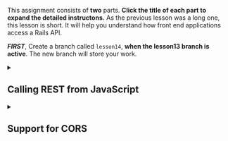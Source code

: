 This assignment consists of **two** parts. **Click the title of each part to expand the detailed instructons.** As the previous lesson was a long one, this lesson is short. It will help you understand how front end applications access a Rails API.

**_FIRST_**, Create a branch called `lesson14`, **when the lesson13 branch is active**.  The new branch will store your work.


<details>
  <summary>
    <h2>Calling REST from JavaScript</h2>
  </summary>

Now we will call the API using Fetch, from a front end application. We will create this front end application using ordinary JavaScript and HTML. Usually, a front end is created using a framework such as React. This lesson explains how it works, without requiring that you know React. However, this lesson does require knowledge of JavaScript, in particular to access and manipulate the DOM and to access APIs using fetch(). The fetch() API is asynchronous. In the provided code, the return is handled with .then and errors are handled with .catch. Optionally, you could mark event handling functions with async and use the await statement in a try/catch block, if you are more familiar with that style.

## The Starter Application

You already have the starter application, but it is not functionally complete. It is comprised of the two HTML files and the two JavaScript files in the public directory of the Rails REST application. Often, a front end is not served up by the same server as the back end API. If the front end resides on a different server, fetch calls to the API must have the full URL, instead of just the /. Also, the back end with the API must be configured with an additional gem, the rack-cors gem, to allow access from the front end on a different server, and the CORS configuration must be made appropriately restrictive for security reasons. Also, in this case, the fetch calls must set the credentials option to “include”. For simplicity, this lesson keeps everything on the same server. 

Start the server as usual. Now open the browser to localhost:3000\. You will see a very basic page, which is not styled at all. The default (session) page allows user enrollment, user logon, and user logoff. The members and facts page allows CRUD operations for members and facts. Try the various operations. Of course, you can’t change member and fact entries without being logged on, so you need to use that function first.

## Assignment

Create a git branch called fetch. This is where you will put the code changes for your lesson.

The HTML for this application is in public/index.html and public/session.html. The first of these pages calls public/member\_ops.js. The second page calls public/session\_ops.js. Because we wanted to keep this lesson short, nearly all of the function has been implemented. However, you will observe that nothing happens when you try to delete a member, or to create a fact, or to update a fact. Your task is to edit public/session\_ops.js to correct this. See the sections marked “your code goes here”. You can study the other sections to make it clear how the required fetch operations are to be done.

This reference may be helpful: <https://developer.mozilla.org/en-US/docs/Web/API/Fetch%5FAPI/Using%5FFetch>

## Submitting Your Work

When all is working, push your lesson14 branch to github and create a pull request.  You may elect to go on to the bonus lesson on CORS.  That work will be in a new branch.  If you do the bonus assignment, include links for both pull requests in your homework submission.  Even if you don't do the second assignment, please read through it to familiarize yourself with the concepts.


</details>

<details>
  <summary>
    <h2>Support for CORS</h2>
  </summary>

In the fetch assignment, you created a simple front end to call your API.  That front end loads from http://localhost:3000, which is the same origin that runs the back end API.  In general, the front end and back end of applications don't run from the same origin.  The front end is often built using React, and runs on a separate server.  In this lesson, you will learn how to make cross origin requests.  It's not hard, but there are a couple of tricky issues.

You must enable a protocol called Cross Origin Resource Sharing, or CORS.  When requests come in from a different origin, the application has to have security protections.  With CORS, most requests require pre-flight authorization.  That is, before the browser actually sends the request, it sends a pre-flight request to the server to see if the request is to be authorized.  On the browser side, this all happens under the covers.  But on the server side, you need specific machinery to handle this checking.  Rails provides a gem for this, the rack-cors gem.  You configure that gem as part of this lesson.

However, just enabling CORS won't suffice to make this application work.  We are using cookie based security, and we have to make that work over CORS.  The next two sections are very geek, so skip them if you like.  

## A Deep Dive on Cookies

There are two cookies involved, the session cookie and the csrf token.  When the server sets a cookie, several flags are included.  The session cookie is set with the httponly flag set to true, because that one is supposed to be inaccessible to JavaScript on the browser.  The CSRF token does not have that flag set, because the JavaScript needs to access the token and pass it back with requests, so that it can be validated on the server side to prevent cross site request forgery.

The other flags involved are the same-site flag, the secure flag, and the partitioned flag.  (Yeah, apologies, this is a little complicated.)  The same-site flag must be set to None.  Otherwise the cookie will not be sent back by the browser in a cross origin fetch request.  So, we need to set same-site to None.  Browsers will not honor this setting unless we also have to set the secure flag, which means that the cookie is only sent over HTTPS (encrypted) requests. Now, a cookie that is sent cross site is a third party cookie.  Unfortunately, third party cookies have been abused for tracking purposes, and so the browsers are ending support for them ... except (are you still with me?) for cookies with the partitioned flag.  Partitioned cookies can't be abused in the same way.  So, our cookies have to have same-site=None, secure=true, and partitioned.

When we do this, the application does not work. (We'll make it work -- stand by.) We have set secure=true.  But in development, you aren't running HTTPS.  You only have HTTP, as you don't have SSL configured. We need to configure Rails to send the cookie anyway.  Also, Rails does not support setting the partitioned flag, because the decision by browser vendors to introduce it is recent.  Rails has fixes in the works for both problems, but they are not available yet.  So, what to do?

## Monkeypatching!

Monkeypatching is changing the runtime behavior of system code, in this case code within Rails.  Are there downsides to monkeypatching? You betcha!  It can be difficult to figure out the patch, because Rails code is complicated.  Also, it is possible that the patch can cause the application to fail in hard to predict ways. Finally, the patch probably won't work except for a particular Rails version.  These are all serious problems, but in this case, there is no alternative.  Here are the patches I created, and they are well tested.

## Changes for Cookie Handling

Add the following code to config/application.rb.  These are the monkeypatches. They go right after the Bundler.require line.
```
module SetCookiePartitionFlag
  def set_cookie(key, value)
    cookie_header = get_header 'set-cookie'
    set_header 'set-cookie', add_cookie_to_header(cookie_header, key, value)
  end
  def add_cookie_to_header(header, key, value)
    case value
    when Hash
      domain  = "; domain=#{value[:domain]}"   if value[:domain]
      path    = "; path=#{value[:path]}"       if value[:path]
      max_age = "; max-age=#{value[:max_age]}" if value[:max_age]
      expires = "; expires=#{value[:expires].httpdate}" if value[:expires]
      secure = "; secure"  if value[:secure]
      partitioned = "; partitioned"  if value[:partitioned]
      httponly = "; HttpOnly" if (value.key?(:httponly) ? value[:httponly] : value[:http_only])
      same_site =
        case value[:same_site]
        when false, nil
          nil
        when :none, 'None', :None
          '; SameSite=None'
        when :lax, 'Lax', :Lax
          '; SameSite=Lax'
        when true, :strict, 'Strict', :Strict
          '; SameSite=Strict'
        else
          raise ArgumentError, "Invalid SameSite value: #{value[:same_site].inspect}"
        end
      value = value[:value]
    end
    value = [value] unless Array === value

    cookie = "#{escape(key)}=#{value.map { |v| escape v }.join('&')}#{domain}" \
      "#{path}#{max_age}#{expires}#{secure}#{partitioned}#{httponly}#{same_site}"

    case header
    when nil, ''
      cookie
    when String
      [header, cookie].join("\n")
    when Array
      (header + [cookie]).join("\n")
    else
      raise ArgumentError, "Unrecognized cookie header value. Expected String, Array, or nil, got #{header.inspect}"
    end
  end
  def escape(s)
    URI.encode_www_form_component(s)
  end
end
module Rack::Response::Helpers
  prepend SetCookiePartitionFlag
end

module SendSessionForLocalHost # We need to be able to send a secure cookie in non-SSL cases
  # In particular, for localhost, or as typically deployed in production, where a proxy
  # handles the SSL.  This "monkeypatch" is not safe for cases where the server is neither
  # behind such a proxy or on localhost.
  private
  def security_matches?(request,options)
    @assume_ssl ||= @default_options.delete(:assume_ssl)
    return true unless options[:secure]
    request.ssl? || @assume_ssl == true  
  end 
end

class Rack::Session::Abstract::Persisted
  prepend SendSessionForLocalHost
end
```
Right after config.load_defaults, add this line:
```
    config.action_controller.forgery_protection_origin_check = false
```
Then, right after the ActionDispatch::Cookies line, add:
```
    ActionDispatch::Cookies::CookieJar.always_write_cookie = true 
    # this will send secure cookies without SSL
```
Finally, the line for ActionDispatch::Session::CookieStore should read as follows:
```
    config.middleware.use ActionDispatch::Session::CookieStore, same_site: :None, 
      secure: true, partitioned: true, assume_ssl: true
```
Also, the app/controllers/users/session_controller.rb, and the app/controllers/users/registrations_controller.rb, must be changed so that the cookie with the CSRF token has the right flags, as follows:
```
  cookies["CSRF-TOKEN"] = { value: form_authenticity_token, secure: true, same_site: :None, partitioned: true }
```
## CORS Configuration

Add this line to the Gemfile, in the main section (not in the stanzas for development or test):
```
gem "rack-cors"
```
Then do a `bin/bundle install`.  This is the CORS gem.  You also have to create a configuration for it.  Change the file `config/initializers/cors.rb` to read:
```
# Be sure to restart your server when you modify this file.

# Avoid CORS issues when API is called from the frontend app.
# Handle Cross-Origin Resource Sharing (CORS) in order to accept cross-origin AJAX requests.

# Read more: https://github.com/cyu/rack-cors

Rails.application.config.middleware.insert_before 0, Rack::Cors do
  allow do
    origins "http://localhost:3001"

    resource "*",
      headers: :any,
      methods: [:get, :post, :put, :patch, :delete, :options, :head],
      credentials: true
  end
end
```
This configuration will allow CORS requests, but only from the origin http://localhost:3001.  You want to restrict access for security reasons, so you put in the origins corresponding to the front end.

## Testing for CORS

You are going to run two instances of the Rails application.  The back end will run on port 3000, and the front end will run on port 3001, as follows:
```
bin/rails s -p 3000 -P 3000
bin/rails s -p 3001 -P 3001
```
Then, try out the front end, by pointing your browser to http://localhost:3001.  You should be able do do all that you could do before on port 3000.  The point of the exercise (as we did not add any function) is to understand CORS configuration, which you'll typically need in production deployments.

## Submitting Your Work

You can now add, commit, and push changes for the lesson14 branch.  They will be added to your PR, if you opened one after completing the first part of the lesson.

</details>
